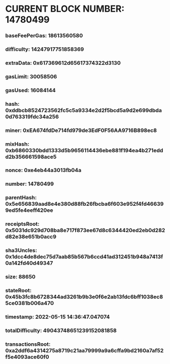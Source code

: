 # CURRENT BLOCK NUMBER: 14780499

### baseFeePerGas: 18613560580
### difficulty: 14247917751858369
### extraData: 0x617369612d65617374322d3130
### gasLimit: 30058506
### gasUsed: 16084144
### hash: 0xddbcb8524723562fc5c5a9334e2d2f5bcd5a9d2e699dbda0d763319fdc34a256
### miner: 0xEA674fdDe714fd979de3EdF0F56AA9716B898ec8
### mixHash: 0xb6860330bdd1333d5b9656114436ebe881f194ea4b271eddd2b356661598ace5
### nonce: 0xe4eb44a3013fb04a
### number: 14780499
### parentHash: 0x5e656839aad8e4e380d88fb26fbcba6f603e952f4fd466399ed5fe4eeff420ee
### receiptsRoot: 0x5031dc929d708ba8e717f873ee67d8c6344420ed2eb0d282d82e38e651b0acc9
### sha3Uncles: 0x1dcc4de8dec75d7aab85b567b6ccd41ad312451b948a7413f0a142fd40d49347
### size: 88650
### stateRoot: 0x45b3fc8b6728344ad3261b9b3e0f6e2ab13fdc6bff1038ec85ce0381b006a470
### timestamp: 2022-05-15 14:36:47.047074
### totalDifficulty: 49043748651239152081858
### transactionsRoot: 0xa2ddf6a4314275a8719c21aa79999a9a6cffa9bd2160a7af52f5e4093ace60f0
